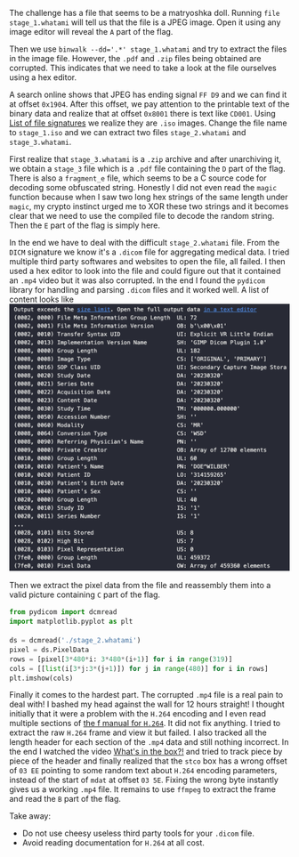 The challenge has a file that seems to be a matryoshka doll. Running `file stage_1.whatami` will tell us that the file is a JPEG image. Open it using any image editor will reveal the `A` part of the flag. 

Then we use `binwalk --dd='.*' stage_1.whatami` and try to extract the files in the image file. However, the `.pdf` and `.zip` files being obtained are corrupted. This indicates that we need to take a look at the file ourselves using a hex editor. 

A search online shows that JPEG has ending signal `FF D9` and we can find it at offset `0x1904`. After this offset, we pay attention to the printable text of the binary data and realize that at offset `0x8001` there is text like `CD001`. Using [List of file signatures](https://en.wikipedia.org/wiki/List_of_file_signatures) we realize they are `.iso` images. Change the file name to `stage_1.iso` and we can extract two files `stage_2.whatami` and `stage_3.whatami`. 

First realize that `stage_3.whatami` is a `.zip` archive and after unarchiving it, we obtain a `stage_3` file which is a `.pdf` file containing the `D` part of the flag. There is also a `fragment_e` file, which seems to be a C source code for decoding some obfuscated string. Honestly I did not even read the `magic` function because when I saw two long hex strings of the same length under `magic`, my crypto instinct urged me to XOR these two strings and it becomes clear that we need to use the compiled file to decode the random string. Then the `E` part of the flag is simply here. 

In the end we have to deal with the difficult `stage_2.whatami` file. From the `DICM` signature we know it's a `.dicom` file for aggregating medical data. I tried multiple third party softwares and websites to open the file, all failed. I then used a hex editor to look into the file and could figure out that it contained an `.mp4` video but it was also corrupted. In the end I found the `pydicom` library for handling and parsing `.dicom` files and it worked well. A list of content looks like
![dicom](dicom.png)

Then we extract the pixel data from the file and reassembly them into a valid picture containing `C` part of the flag. 
```python
from pydicom import dcmread
import matplotlib.pyplot as plt

ds = dcmread('./stage_2.whatami')
pixel = ds.PixelData
rows = [pixel[3*480*i: 3*480*(i+1)] for i in range(319)]
cols = [[list(i[3*j:3*(j+1)]) for j in range(480)] for i in rows]
plt.imshow(cols)
```

Finally it comes to the hardest part. The corrupted `.mp4` file is a real pain to deal with! I bashed my head against the wall for 12 hours straight! I thought initially that it were a problem with the `H.264` encoding and I even read multiple sections of [the f manual for `H.264`](https://www.itu.int/rec/T-REC-H.264). It did not fix anything. I tried to extract the raw `H.264` frame and view it but failed. I also tracked all the length header for each section of the `.mp4` data and still nothing incorrect. In the end I watched the video [What's in the box?!](https://www.youtube.com/watch?v=iJAPTY3B7yE) and tried to track piece by piece of the header and finally realized that the `stco` box has a wrong offset of `03 EE` pointing to some random text about `H.264` encoding parameters, instead of the start of `mdat` at offset `03 5E`. Fixing the wrong byte instantly gives us a working `.mp4` file. It remains to use `ffmpeg` to extract the frame and read the `B` part of the flag. 

Take away: 
* Do not use cheesy useless third party tools for your `.dicom` file. 
* Avoid reading documentation for `H.264` at all cost. 
